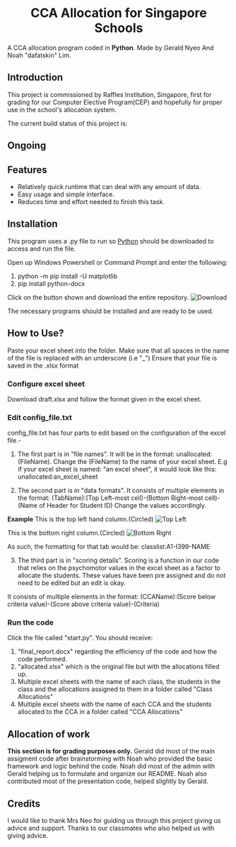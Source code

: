 <h1 align="center">
CCA Allocation for Singapore Schools
</h1>

A CCA allocation program coded in **Python**. 
Made by Gerald Nyeo And Noah "dafatskin" Lim.

## Introduction
This project is commissioned by Raffles Institution, Singapore, first for grading for our Computer Elective Program(CEP) and hopefully for proper use in the school's allocation system.

The current build status of this project is: 
## Ongoing 

## Features
- Relatively quick runtime that can deal with any amount of data.
- Easy usage and simple interface.
- Reduces time and effort needed to finish this task.

## Installation
This program uses a .py file to run so [Python](https://www.python.org/downloads/) should be downloaded to access and run the file.

Open up Windows Powershell or Command Prompt and enter the following:
1. python -m pip install -U matplotlib
2. pip install python-docx

Click on the button shown and download the entire repository.
![Download](https://github.com/dafatskin/CEP_FinalProject_2018/blob/master/Screenshots/Download.PNG?raw=true)

The necessary programs should be installed and are ready to be used.

## How to Use?
Paste your excel sheet into the folder. Make sure that all spaces in the name of the file is replaced with an underscore (i.e "_")
Ensure that your file is saved in the .xlsx format

### Configure excel sheet
Download draft.xlsx and follow the format given in the excel sheet. 

### Edit config_file.txt
config_file.txt has four parts to edit based on the configuration of the excel file.-

1. The first part is in "file names". It will be in the format: unallocated:(FileName).
Change the (FileName) to the name of your excel sheet.
E.g if your excel sheet is named: "an excel sheet", it would look like this:
unallocated:an_excel_sheet

2. The second part is in "data formats". It consists of multiple elements in the format: 
(TabName):(Top Left-most cell)-(Bottom Right-most cell)-(Name of Header for Student ID)
Change the values accordingly.

**Example**
This is the top left hand column.(Circled)
![Top Left](https://github.com/dafatskin/CEP_FinalProject_2018/blob/master/Screenshots/Snip1.PNG?raw=true)

This is the bottom right column.(Circled)
![Bottom Right](https://github.com/dafatskin/CEP_FinalProject_2018/blob/master/Screenshots/snip2.PNG?raw=true)

As such, the formatting for that tab would be:
classlist:A1-I399-NAME

3. The third part is in "scoring details". Scoring is a function in our code that relies on the psychomotor values in the excel sheet as a factor to allocate the students. These values have been pre assigned and do not need to be edited but an edit is okay.

It consists of multiple elements in the format:
(CCAName):(Score below criteria value)-(Score above criteria value)-(Criteria)

### Run the code
Click the file called "start.py". You should receive:
1. "final_report.docx" regarding the efficiency of the code and how the code performed.
2. "allocated.xlsx" which is the original file but with the allocations filled up.
3. Multiple excel sheets with the name of each class, the students in the class and the allocations assigned to them in a folder called "Class Allocations"
4. Multiple excel sheets with the name of each CCA and the students allocated to the CCA in a folder called "CCA Allocations"


## Allocation of work
**This section is for grading purposes only.**
Gerald did most of the main assigment code after brainstorming with Noah who provided the basic framework and logic behind the code. Noah did most of the admin with Gerald helping us to formulate and organize our README. Noah also contributed most of the presentation code, helped slightly by Gerald.

## Credits
I would like to thank Mrs Neo for guiding us through this project giving us advice and support.
Thanks to our classmates who also helped us with giving advice.




